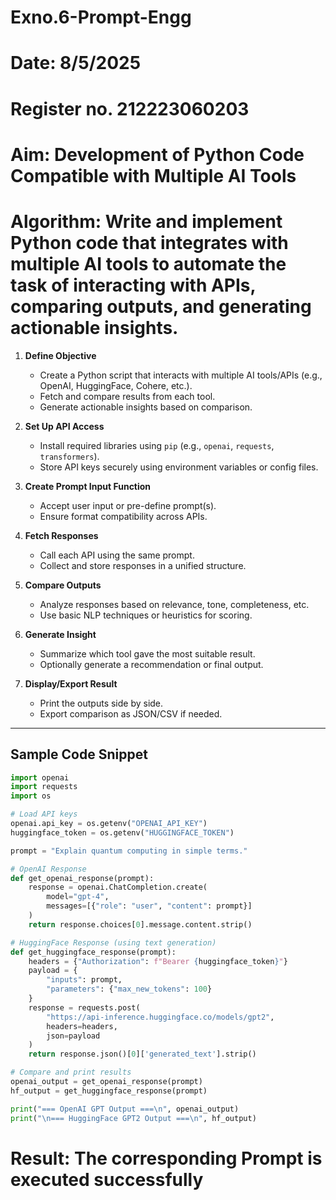 # Exno.6-Prompt-Engg
# Date: 8/5/2025
# Register no. 212223060203
# Aim: Development of Python Code Compatible with Multiple AI Tools

# Algorithm: Write and implement Python code that integrates with multiple AI tools to automate the task of interacting with APIs, comparing outputs, and generating actionable insights.

1. **Define Objective**  
   - Create a Python script that interacts with multiple AI tools/APIs (e.g., OpenAI, HuggingFace, Cohere, etc.).
   - Fetch and compare results from each tool.
   - Generate actionable insights based on comparison.

2. **Set Up API Access**
   - Install required libraries using `pip` (e.g., `openai`, `requests`, `transformers`).
   - Store API keys securely using environment variables or config files.

3. **Create Prompt Input Function**
   - Accept user input or pre-define prompt(s).
   - Ensure format compatibility across APIs.

4. **Fetch Responses**
   - Call each API using the same prompt.
   - Collect and store responses in a unified structure.

5. **Compare Outputs**
   - Analyze responses based on relevance, tone, completeness, etc.
   - Use basic NLP techniques or heuristics for scoring.

6. **Generate Insight**
   - Summarize which tool gave the most suitable result.
   - Optionally generate a recommendation or final output.

7. **Display/Export Result**
   - Print the outputs side by side.
   - Export comparison as JSON/CSV if needed.

---

## Sample Code Snippet

```python
import openai
import requests
import os

# Load API keys
openai.api_key = os.getenv("OPENAI_API_KEY")
huggingface_token = os.getenv("HUGGINGFACE_TOKEN")

prompt = "Explain quantum computing in simple terms."

# OpenAI Response
def get_openai_response(prompt):
    response = openai.ChatCompletion.create(
        model="gpt-4",
        messages=[{"role": "user", "content": prompt}]
    )
    return response.choices[0].message.content.strip()

# HuggingFace Response (using text generation)
def get_huggingface_response(prompt):
    headers = {"Authorization": f"Bearer {huggingface_token}"}
    payload = {
        "inputs": prompt,
        "parameters": {"max_new_tokens": 100}
    }
    response = requests.post(
        "https://api-inference.huggingface.co/models/gpt2",
        headers=headers,
        json=payload
    )
    return response.json()[0]['generated_text'].strip()

# Compare and print results
openai_output = get_openai_response(prompt)
hf_output = get_huggingface_response(prompt)

print("=== OpenAI GPT Output ===\n", openai_output)
print("\n=== HuggingFace GPT2 Output ===\n", hf_output)
```



# Result: The corresponding Prompt is executed successfully
